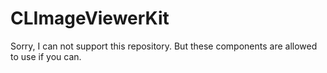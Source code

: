 CLImageViewerKit
=============

Sorry, I can not support this repository. But these components are allowed to use if you can.